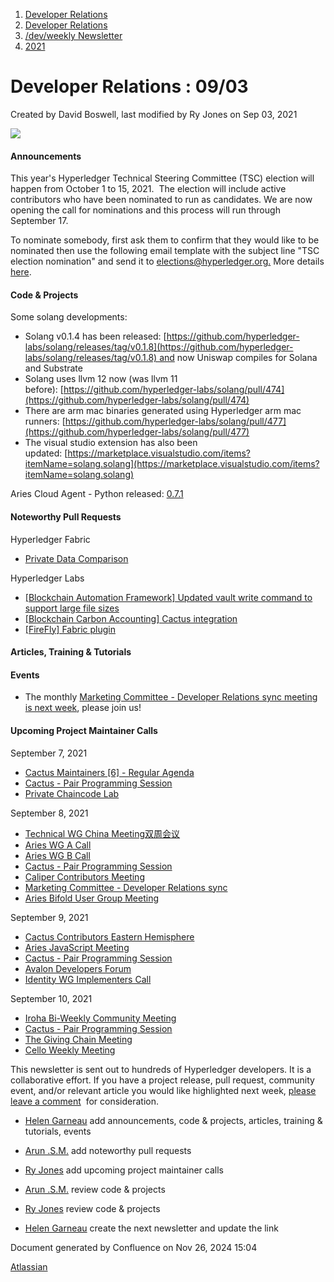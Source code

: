 1. [Developer Relations](index.html)
2. [Developer Relations](Developer-Relations_17170434.html)
3. [/dev/weekly Newsletter](17170445.html)
4. [2021](2021_17170692.html)

# Developer Relations : 09/03

Created by David Boswell, last modified by Ry Jones on Sep 03, 2021

![](https://ci5.googleusercontent.com/proxy/MJRSjrctXlb1mME2ABG2bmd6USk_RV1YmMN0IwFTnq8glRSRbLJzh0V5qUIcbOChuHya5NG1I-cT70b6ZaNTwaC4J2E-Hor9uTjrWSCVp0WrYWhNGdQijGkZSxz12C7yGsn43fvqFawLiKE7nw4n6PQZUTM-2lhEnVsqkeEMBLe23PvT=s0-d-e1-ft#http://image.email.thelinuxfoundation.org/lib/fe37157075640475711c73/m/2/0f181714-03b7-4174-9914-2c73127fde89.png)

#### Announcements

This year's Hyperledger Technical Steering Committee (TSC) election will happen from October 1 to 15, 2021.  The election will include active contributors who have been nominated to run as candidates. We are now opening the call for nominations and this process will run through September 17.

To nominate somebody, first ask them to confirm that they would like to be nominated then use the following email template with the subject line "TSC election nomination" and send it to [elections@hyperledger.org.](mailto:elections@hyperledger.org.) More details [here](https://lists.hyperledger.org/g/tsc/topic/hyperledger_tsc_election_call/85257580?p=%2C%2C%2C20%2C0%2C0%2C0%3A%3Arecentpostdate%2Fsticky%2C%2C%2C20%2C2%2C0%2C85257580).

#### Code &amp; Projects

Some solang developments: 

- Solang v0.1.4 has been released: [https://github.com/hyperledger-labs/solang/releases/tag/v0.1.8](https://github.com/hyperledger-labs/solang/releases/tag/v0.1.8) and now Uniswap compiles for Solana and Substrate
- Solang uses llvm 12 now (was llvm 11 before): [https://github.com/hyperledger-labs/solang/pull/474](https://github.com/hyperledger-labs/solang/pull/474)
- There are arm mac binaries generated using Hyperledger arm mac runners: [https://github.com/hyperledger-labs/solang/pull/477](https://github.com/hyperledger-labs/solang/pull/477)
- The visual studio extension has also been updated: [https://marketplace.visualstudio.com/items?itemName=solang.solang](https://marketplace.visualstudio.com/items?itemName=solang.solang)

Aries Cloud Agent - Python released: [0.7.1](https://github.com/hyperledger/aries-cloudagent-python/releases/tag/0.7.1)

#### Noteworthy Pull Requests

Hyperledger Fabric

- [Private Data Comparison](https://github.com/hyperledger/fabric/pull/2861)

Hyperledger Labs

- [\[Blockchain Automation Framework\] Updated vault write command to support large file sizes](https://github.com/hyperledger-labs/blockchain-automation-framework/pull/1648)
- [\[Blockchain Carbon Accounting\] Cactus integration](https://github.com/hyperledger-labs/blockchain-carbon-accounting/pull/279)
- [\[FireFly\] Fabric plugin](https://github.com/hyperledger-labs/firefly/pull/184)

#### Articles, Training &amp; Tutorials

#### Events

- The monthly [Marketing Committee - Developer Relations sync meeting is next week](https://lists.hyperledger.org/g/tsc/viewevent?repeatid=26090&eventid=1235476&calstart=2021-09-08), please join us!

#### Upcoming Project Maintainer Calls

September 7, 2021

- [Cactus Maintainers \[6\] - Regular Agenda](https://lists.hyperledger.org/g/cactus/viewevent?repeatid=36255&eventid=1119689&calstart=2021-09-07)
- [Cactus - Pair Programming Session](https://lists.hyperledger.org/g/cactus/viewevent?repeatid=35080&eventid=1238604&calstart=2021-09-07)
- [Private Chaincode Lab](https://lists.hyperledger.org/g/fabric/viewevent?repeatid=22096&eventid=1216800&calstart=2021-09-07)

September 8, 2021

- [Technical WG China Meeting双周会议](https://lists.hyperledger.org/g/twg-china/viewevent?repeatid=25673&eventid=1235478&calstart=2021-09-08)
- [Aries WG A Call](https://lists.hyperledger.org/g/aries/viewevent?repeatid=21923&eventid=1208654&calstart=2021-09-08)
- [Aries WG B Call](https://lists.hyperledger.org/g/aries/viewevent?repeatid=21922&eventid=1261603&calstart=2021-09-08)
- [Cactus - Pair Programming Session](https://lists.hyperledger.org/g/cactus/viewevent?repeatid=35080&eventid=1238605&calstart=2021-09-08)
- [Caliper Contributors Meeting](https://lists.hyperledger.org/g/caliper/viewevent?repeatid=15870&eventid=1235472&calstart=2021-09-08)
- [Marketing Committee - Developer Relations sync](https://lists.hyperledger.org/g/tsc/viewevent?repeatid=26090&eventid=1235476&calstart=2021-09-08)
- [Aries Bifold User Group Meeting](https://lists.hyperledger.org/g/aries/viewevent?repeatid=35315&eventid=1208656&calstart=2021-09-08)

September 9, 2021

- [Cactus Contributors Eastern Hemisphere](https://lists.hyperledger.org/g/cactus/viewevent?repeatid=29073&eventid=1119682&calstart=2021-09-09)
- [Aries JavaScript Meeting](https://lists.hyperledger.org/g/aries/viewevent?repeatid=35824&eventid=1208664&calstart=2021-09-09)
- [Cactus - Pair Programming Session](https://lists.hyperledger.org/g/cactus/viewevent?repeatid=35080&eventid=1238606&calstart=2021-09-09)
- [Avalon Developers Forum](https://lists.hyperledger.org/g/avalon/viewevent?repeatid=36106&eventid=1235479&calstart=2021-09-09)
- [Identity WG Implementers Call](https://lists.hyperledger.org/g/identity-wg/viewevent?repeatid=21924&eventid=1235474&calstart=2021-09-09)

September 10, 2021

- [Iroha Bi-Weekly Community Meeting](https://lists.hyperledger.org/g/iroha/viewevent?repeatid=33280&eventid=1242574&calstart=2021-09-10)
- [Cactus - Pair Programming Session](https://lists.hyperledger.org/g/cactus/viewevent?repeatid=35080&eventid=1238607&calstart=2021-09-10)
- [The Giving Chain Meeting](https://lists.hyperledger.org/g/learning-materials-development-wg/viewevent?repeatid=38091&eventid=1217571&calstart=2021-09-10)
- [Cello Weekly Meeting](https://lists.hyperledger.org/g/cello/viewevent?repeatid=20636&eventid=1217565&calstart=2021-09-10)

This newsletter is sent out to hundreds of Hyperledger developers. It is a collaborative effort. If you have a project release, pull request, community event, and/or relevant article you would like highlighted next week, [please leave a comment](https://lf-hyperledger.atlassian.net/wiki/pages/viewpage.action?pageId=17171180)  for consideration.

- [Helen Garneau](https://lf-hyperledger.atlassian.net/wiki/people/60da2fc7285656006a667081?ref=confluence) add announcements, code &amp; projects, articles, training &amp; tutorials, events
- [Arun .S.M.](https://lf-hyperledger.atlassian.net/wiki/people/621a0e5097d313006ba7386a?ref=confluence) add noteworthy pull requests
  
- [Ry Jones](https://lf-hyperledger.atlassian.net/wiki/people/557058:078cecfc-fb17-4d9a-8759-b5b74efa6850?ref=confluence) add upcoming project maintainer calls
- [Arun .S.M.](https://lf-hyperledger.atlassian.net/wiki/people/621a0e5097d313006ba7386a?ref=confluence) review code &amp; projects
- [Ry Jones](https://lf-hyperledger.atlassian.net/wiki/people/557058:078cecfc-fb17-4d9a-8759-b5b74efa6850?ref=confluence) review code &amp; projects
- [Helen Garneau](https://lf-hyperledger.atlassian.net/wiki/people/60da2fc7285656006a667081?ref=confluence) create the next newsletter and update the link

Document generated by Confluence on Nov 26, 2024 15:04

[Atlassian](http://www.atlassian.com/)
